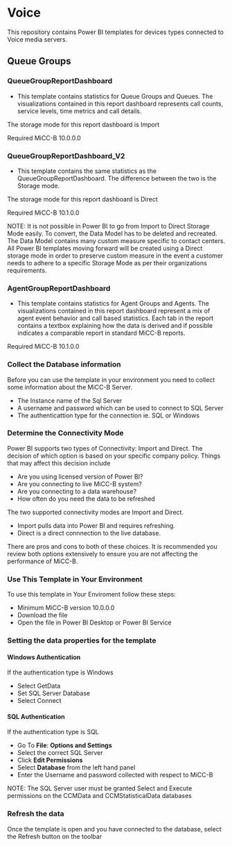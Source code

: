 # Voice	
This repository contains Power BI templates for devices types connected to Voice media servers.

## Queue Groups

### QueueGroupReportDashboard

* This template contains statistics for Queue Groups and Queues. The visualizations contained in this report dashboard represents call counts, service levels, time metrics and call details.

The storage mode for this report dashboard is Import

Required MiCC-B 10.0.0.0

### QueueGroupReportDashboard_V2
* This template contains the same statistics as the QueueGroupReportDashboard. The difference between the two is the Storage mode. 

The storage mode for this report dashboard is Direct

Required MiCC-B 10.1.0.0


NOTE: It is not possible in Power BI to go from Import to Direct Storage Mode easily. To convert, the Data Model has to be deleted and recreated.  The Data Model contains many custom measure specific to contact centers. All Power BI templates moving forward will be created using a Direct storage mode in order to preserve custom measure in the event a customer needs to adhere to a specific Storage Mode as per their organizations requirements.

### AgentGroupReportDashboard
* This template contains statistics for Agent Groups and Agents. The visualizations contained in this report dashboard represent a mix of agent event behavior and call based statistics. Each tab in the report contains a textbox explaining how the data is derived and if possible indicates a comparable report in standard MiCC-B reports.

Required MiCC-B 10.1.0.0


### Collect the Database information
Before you can use the template in your environment you need to collect some information about the MiCC-B Server.
* The Instance name of the Sql Server
* A username and password which can be used to connect to SQL Server
* The authenticattion type for the connection ie. SQL or Windows

### Determine the Connectivity Mode 
Power BI supports two types of Connectivity: Import and Direct. The decision of which option is based on your specific company policy.  Things that may affect this decision include
* Are you using licensed version of Power BI?
* Are you connecting to live MiCC-B system?
* Are you connecting to a data warehouse?
* How often do you need the data to be refreshed

The two supported connectivity modes are Import and Direct. 
* Import pulls data into Power BI and requires refreshing. 
* Direct is a direct connnection to the live database. 

There are pros and cons to both of these choices. It is recommended you review both options extensively to ensure you are not affecting the performance of MiCC-B.


### Use This Template in Your Environment 
To use this template in Your Enviroment follow these steps:

* Minimum MiCC-B version 10.0.0.0
* Download the file
* Open the file in Power BI Desktop or Power BI Service

### Setting the data properties for the template

#### Windows Authentication

If the authentication type is Windows
* Select GetData
* Set SQL Server Database
* Select Connect

#### SQL Authentication

If the authentication type is SQL
* Go To **File**: **Options and Settings**
* Select the correct SQL Server 
* Click **Edit Permissions**
* Select **Database** from the left hand panel
* Enter the Username and password collected with respect to MiCC-B

NOTE: The SQL Server user must be granted Select and Execute permissions on the CCMData and CCMStatisticalData databases

### Refresh the data
Once the template is open and you have connected to the database, select the Refresh button on the toolbar

